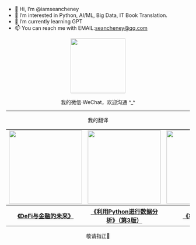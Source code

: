- 👋 Hi, I’m @iamseancheney
- 👀 I’m interested in Python, AI/ML, Big Data, IT Book Translation.
- 🌱 I’m currently learning GPT
- 📫 You can reach me with EMAIL:seancheney@qq.com

<div align=center>
    <a href="https://item.jd.com/13255935.html">
        <img src="https://tva1.sinaimg.cn/large/008vxvgGly1h8obmj8oc6j308w08w3z2.jpg" width="150px">
    </a>
</div>
<div align=center>
    <p>我的微信·WeChat，欢迎沟通 ^_^</p>
</div>

***

<div align=center>
    <p>我的翻译</p>
</div>

<div align=center>
<table style="width:100%">    
    <tr>
        <td align=center>
            <a href="https://item.jd.com/13621529.html">
                <img src="https://picx.zhimg.com/80/v2-c0a070bf43bc97de779611f1ee736a11_1440w.png" width="200px">
            </a>            
        </td>
        <td align=center>
            <a href="https://item.jd.com/14260998.html">
                <img src="https://picx.zhimg.com/80/v2-9cae299a9c09fa9bdffff0f1a53f656d_1440w.png" width="200px">
            </a>            
        </td>
        <td align=center>
            <a href="https://item.jd.com/14121183.html">
                <img src="https://picx.zhimg.com/80/v2-c040cab4f59467e81684645c3756495b_1440w.png" width="200px">
            </a>            
        </td>
    </tr>
    <tr align=center>
        <th>
            <a href="https://item.jd.com/13621529.html">《DeFi与金融的未来》</a>
        </th>
        <th>
            <a href="https://item.jd.com/14260998.html">《利用Python进行数据分析》（第3版）</a>
        </th>
        <th>
            <a href="https://item.jd.com/14121183.html">《极速Python》</a>
        </th>
    </tr>
</table>
</div>

<div align=center>
    <p>敬请指正📝</p>
</div>
<!---
iamseancheney/iamseancheney is a ✨ special ✨ repository because its `README.md` (this file) appears on your GitHub profile.
You can click the Preview link to take a look at your changes.

🌟 大模型时代，开发模型需要海量数据，采集数据又离不开代理IP。推荐一家好用的数据集和代理IP服务 🌐💡【[bright.cn](https://get.brightdata.com/bigdataresource)】💡🌐，根植海外亮数据BrightData团队，数据集和代理市场领导者，覆盖全球的7200万IP，🌍🔥有轮动真人住宅IP跟机房IP，亲测稳定不易被封。有多种套餐可选，📦🔒还有不限流量的套餐。需要高质量代理IP的可以注册后联系中文客服，开通后赠送💵💰5美元试用和教程指引，报我名字【SeanCheney】可再得💵💰150美元套餐折扣。

💡数据集和代理IP推荐💡【[bright.cn](https://get.brightdata.com/bigdataresource)】💡，进入网站注册账号可免费获得诸如 亚马逊，沃尔玛，领英，抖音，Glassdoor，Airbnb，谷歌地图商家等数据集样本。
--->
